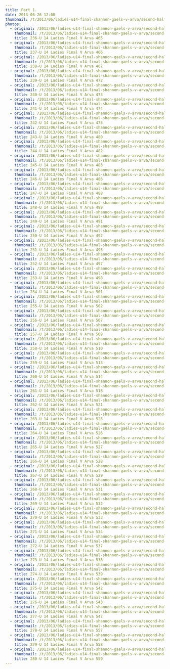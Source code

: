 ```yaml
---
title: Part 1.
date: 2013-06-26 12:00
thumbnail: /t/2013/06/ladies-u14-final-shannon-gaels-v-arva/second-half/part-1/236-u-14-ladies-final-v-arva-465.jpg
photos:
  - original: /2013/06/ladies-u14-final-shannon-gaels-v-arva/second-half/part-1/236-u-14-ladies-final-v-arva-465.jpg
    thumbnail: /t/2013/06/ladies-u14-final-shannon-gaels-v-arva/second-half/part-1/236-u-14-ladies-final-v-arva-465.jpg
    title: 236-U 14 Ladies Final V Arva 465
  - original: /2013/06/ladies-u14-final-shannon-gaels-v-arva/second-half/part-1/237-u-14-ladies-final-v-arva-466.jpg
    thumbnail: /t/2013/06/ladies-u14-final-shannon-gaels-v-arva/second-half/part-1/237-u-14-ladies-final-v-arva-466.jpg
    title: 237-U 14 Ladies Final V Arva 466
  - original: /2013/06/ladies-u14-final-shannon-gaels-v-arva/second-half/part-1/238-u-14-ladies-final-v-arva-467.jpg
    thumbnail: /t/2013/06/ladies-u14-final-shannon-gaels-v-arva/second-half/part-1/238-u-14-ladies-final-v-arva-467.jpg
    title: 238-U 14 Ladies Final V Arva 467
  - original: /2013/06/ladies-u14-final-shannon-gaels-v-arva/second-half/part-1/239-u-14-ladies-final-v-arva-472.jpg
    thumbnail: /t/2013/06/ladies-u14-final-shannon-gaels-v-arva/second-half/part-1/239-u-14-ladies-final-v-arva-472.jpg
    title: 239-U 14 Ladies Final V Arva 472
  - original: /2013/06/ladies-u14-final-shannon-gaels-v-arva/second-half/part-1/240-u-14-ladies-final-v-arva-473.jpg
    thumbnail: /t/2013/06/ladies-u14-final-shannon-gaels-v-arva/second-half/part-1/240-u-14-ladies-final-v-arva-473.jpg
    title: 240-U 14 Ladies Final V Arva 473
  - original: /2013/06/ladies-u14-final-shannon-gaels-v-arva/second-half/part-1/241-u-14-ladies-final-v-arva-474.jpg
    thumbnail: /t/2013/06/ladies-u14-final-shannon-gaels-v-arva/second-half/part-1/241-u-14-ladies-final-v-arva-474.jpg
    title: 241-U 14 Ladies Final V Arva 474
  - original: /2013/06/ladies-u14-final-shannon-gaels-v-arva/second-half/part-1/242-u-14-ladies-final-v-arva-475.jpg
    thumbnail: /t/2013/06/ladies-u14-final-shannon-gaels-v-arva/second-half/part-1/242-u-14-ladies-final-v-arva-475.jpg
    title: 242-U 14 Ladies Final V Arva 475
  - original: /2013/06/ladies-u14-final-shannon-gaels-v-arva/second-half/part-1/243-u-14-ladies-final-v-arva-480.jpg
    thumbnail: /t/2013/06/ladies-u14-final-shannon-gaels-v-arva/second-half/part-1/243-u-14-ladies-final-v-arva-480.jpg
    title: 243-U 14 Ladies Final V Arva 480
  - original: /2013/06/ladies-u14-final-shannon-gaels-v-arva/second-half/part-1/244-u-14-ladies-final-v-arva-482.jpg
    thumbnail: /t/2013/06/ladies-u14-final-shannon-gaels-v-arva/second-half/part-1/244-u-14-ladies-final-v-arva-482.jpg
    title: 244-U 14 Ladies Final V Arva 482
  - original: /2013/06/ladies-u14-final-shannon-gaels-v-arva/second-half/part-1/245-u-14-ladies-final-v-arva-483.jpg
    thumbnail: /t/2013/06/ladies-u14-final-shannon-gaels-v-arva/second-half/part-1/245-u-14-ladies-final-v-arva-483.jpg
    title: 245-U 14 Ladies Final V Arva 483
  - original: /2013/06/ladies-u14-final-shannon-gaels-v-arva/second-half/part-1/246-u-14-ladies-final-v-arva-486.jpg
    thumbnail: /t/2013/06/ladies-u14-final-shannon-gaels-v-arva/second-half/part-1/246-u-14-ladies-final-v-arva-486.jpg
    title: 246-U 14 Ladies Final V Arva 486
  - original: /2013/06/ladies-u14-final-shannon-gaels-v-arva/second-half/part-1/247-u-14-ladies-final-v-arva-488.jpg
    thumbnail: /t/2013/06/ladies-u14-final-shannon-gaels-v-arva/second-half/part-1/247-u-14-ladies-final-v-arva-488.jpg
    title: 247-U 14 Ladies Final V Arva 488
  - original: /2013/06/ladies-u14-final-shannon-gaels-v-arva/second-half/part-1/248-u-14-ladies-final-v-arva-489.jpg
    thumbnail: /t/2013/06/ladies-u14-final-shannon-gaels-v-arva/second-half/part-1/248-u-14-ladies-final-v-arva-489.jpg
    title: 248-U 14 Ladies Final V Arva 489
  - original: /2013/06/ladies-u14-final-shannon-gaels-v-arva/second-half/part-1/249-u-14-ladies-final-v-arva-491.jpg
    thumbnail: /t/2013/06/ladies-u14-final-shannon-gaels-v-arva/second-half/part-1/249-u-14-ladies-final-v-arva-491.jpg
    title: 249-U 14 Ladies Final V Arva 491
  - original: /2013/06/ladies-u14-final-shannon-gaels-v-arva/second-half/part-1/250-u-14-ladies-final-v-arva-492.jpg
    thumbnail: /t/2013/06/ladies-u14-final-shannon-gaels-v-arva/second-half/part-1/250-u-14-ladies-final-v-arva-492.jpg
    title: 250-U 14 Ladies Final V Arva 492
  - original: /2013/06/ladies-u14-final-shannon-gaels-v-arva/second-half/part-1/251-u-14-ladies-final-v-arva-495.jpg
    thumbnail: /t/2013/06/ladies-u14-final-shannon-gaels-v-arva/second-half/part-1/251-u-14-ladies-final-v-arva-495.jpg
    title: 251-U 14 Ladies Final V Arva 495
  - original: /2013/06/ladies-u14-final-shannon-gaels-v-arva/second-half/part-1/252-u-14-ladies-final-v-arva-497.jpg
    thumbnail: /t/2013/06/ladies-u14-final-shannon-gaels-v-arva/second-half/part-1/252-u-14-ladies-final-v-arva-497.jpg
    title: 252-U 14 Ladies Final V Arva 497
  - original: /2013/06/ladies-u14-final-shannon-gaels-v-arva/second-half/part-1/253-u-14-ladies-final-v-arva-498.jpg
    thumbnail: /t/2013/06/ladies-u14-final-shannon-gaels-v-arva/second-half/part-1/253-u-14-ladies-final-v-arva-498.jpg
    title: 253-U 14 Ladies Final V Arva 498
  - original: /2013/06/ladies-u14-final-shannon-gaels-v-arva/second-half/part-1/254-u-14-ladies-final-v-arva-501.jpg
    thumbnail: /t/2013/06/ladies-u14-final-shannon-gaels-v-arva/second-half/part-1/254-u-14-ladies-final-v-arva-501.jpg
    title: 254-U 14 Ladies Final V Arva 501
  - original: /2013/06/ladies-u14-final-shannon-gaels-v-arva/second-half/part-1/255-u-14-ladies-final-v-arva-502.jpg
    thumbnail: /t/2013/06/ladies-u14-final-shannon-gaels-v-arva/second-half/part-1/255-u-14-ladies-final-v-arva-502.jpg
    title: 255-U 14 Ladies Final V Arva 502
  - original: /2013/06/ladies-u14-final-shannon-gaels-v-arva/second-half/part-1/256-u-14-ladies-final-v-arva-507.jpg
    thumbnail: /t/2013/06/ladies-u14-final-shannon-gaels-v-arva/second-half/part-1/256-u-14-ladies-final-v-arva-507.jpg
    title: 256-U 14 Ladies Final V Arva 507
  - original: /2013/06/ladies-u14-final-shannon-gaels-v-arva/second-half/part-1/257-u-14-ladies-final-v-arva-509.jpg
    thumbnail: /t/2013/06/ladies-u14-final-shannon-gaels-v-arva/second-half/part-1/257-u-14-ladies-final-v-arva-509.jpg
    title: 257-U 14 Ladies Final V Arva 509
  - original: /2013/06/ladies-u14-final-shannon-gaels-v-arva/second-half/part-1/258-u-14-ladies-final-v-arva-510.jpg
    thumbnail: /t/2013/06/ladies-u14-final-shannon-gaels-v-arva/second-half/part-1/258-u-14-ladies-final-v-arva-510.jpg
    title: 258-U 14 Ladies Final V Arva 510
  - original: /2013/06/ladies-u14-final-shannon-gaels-v-arva/second-half/part-1/259-u-14-ladies-final-v-arva-513.jpg
    thumbnail: /t/2013/06/ladies-u14-final-shannon-gaels-v-arva/second-half/part-1/259-u-14-ladies-final-v-arva-513.jpg
    title: 259-U 14 Ladies Final V Arva 513
  - original: /2013/06/ladies-u14-final-shannon-gaels-v-arva/second-half/part-1/260-u-14-ladies-final-v-arva-514.jpg
    thumbnail: /t/2013/06/ladies-u14-final-shannon-gaels-v-arva/second-half/part-1/260-u-14-ladies-final-v-arva-514.jpg
    title: 260-U 14 Ladies Final V Arva 514
  - original: /2013/06/ladies-u14-final-shannon-gaels-v-arva/second-half/part-1/261-u-14-ladies-final-v-arva-518.jpg
    thumbnail: /t/2013/06/ladies-u14-final-shannon-gaels-v-arva/second-half/part-1/261-u-14-ladies-final-v-arva-518.jpg
    title: 261-U 14 Ladies Final V Arva 518
  - original: /2013/06/ladies-u14-final-shannon-gaels-v-arva/second-half/part-1/262-u-14-ladies-final-v-arva-521.jpg
    thumbnail: /t/2013/06/ladies-u14-final-shannon-gaels-v-arva/second-half/part-1/262-u-14-ladies-final-v-arva-521.jpg
    title: 262-U 14 Ladies Final V Arva 521
  - original: /2013/06/ladies-u14-final-shannon-gaels-v-arva/second-half/part-1/263-u-14-ladies-final-v-arva-525.jpg
    thumbnail: /t/2013/06/ladies-u14-final-shannon-gaels-v-arva/second-half/part-1/263-u-14-ladies-final-v-arva-525.jpg
    title: 263-U 14 Ladies Final V Arva 525
  - original: /2013/06/ladies-u14-final-shannon-gaels-v-arva/second-half/part-1/264-u-14-ladies-final-v-arva-526.jpg
    thumbnail: /t/2013/06/ladies-u14-final-shannon-gaels-v-arva/second-half/part-1/264-u-14-ladies-final-v-arva-526.jpg
    title: 264-U 14 Ladies Final V Arva 526
  - original: /2013/06/ladies-u14-final-shannon-gaels-v-arva/second-half/part-1/265-u-14-ladies-final-v-arva-527.jpg
    thumbnail: /t/2013/06/ladies-u14-final-shannon-gaels-v-arva/second-half/part-1/265-u-14-ladies-final-v-arva-527.jpg
    title: 265-U 14 Ladies Final V Arva 527
  - original: /2013/06/ladies-u14-final-shannon-gaels-v-arva/second-half/part-1/266-u-14-ladies-final-v-arva-528.jpg
    thumbnail: /t/2013/06/ladies-u14-final-shannon-gaels-v-arva/second-half/part-1/266-u-14-ladies-final-v-arva-528.jpg
    title: 266-U 14 Ladies Final V Arva 528
  - original: /2013/06/ladies-u14-final-shannon-gaels-v-arva/second-half/part-1/267-u-14-ladies-final-v-arva-529.jpg
    thumbnail: /t/2013/06/ladies-u14-final-shannon-gaels-v-arva/second-half/part-1/267-u-14-ladies-final-v-arva-529.jpg
    title: 267-U 14 Ladies Final V Arva 529
  - original: /2013/06/ladies-u14-final-shannon-gaels-v-arva/second-half/part-1/268-u-14-ladies-final-v-arva-531.jpg
    thumbnail: /t/2013/06/ladies-u14-final-shannon-gaels-v-arva/second-half/part-1/268-u-14-ladies-final-v-arva-531.jpg
    title: 268-U 14 Ladies Final V Arva 531
  - original: /2013/06/ladies-u14-final-shannon-gaels-v-arva/second-half/part-1/269-u-14-ladies-final-v-arva-532.jpg
    thumbnail: /t/2013/06/ladies-u14-final-shannon-gaels-v-arva/second-half/part-1/269-u-14-ladies-final-v-arva-532.jpg
    title: 269-U 14 Ladies Final V Arva 532
  - original: /2013/06/ladies-u14-final-shannon-gaels-v-arva/second-half/part-1/270-u-14-ladies-final-v-arva-533.jpg
    thumbnail: /t/2013/06/ladies-u14-final-shannon-gaels-v-arva/second-half/part-1/270-u-14-ladies-final-v-arva-533.jpg
    title: 270-U 14 Ladies Final V Arva 533
  - original: /2013/06/ladies-u14-final-shannon-gaels-v-arva/second-half/part-1/271-u-14-ladies-final-v-arva-534.jpg
    thumbnail: /t/2013/06/ladies-u14-final-shannon-gaels-v-arva/second-half/part-1/271-u-14-ladies-final-v-arva-534.jpg
    title: 271-U 14 Ladies Final V Arva 534
  - original: /2013/06/ladies-u14-final-shannon-gaels-v-arva/second-half/part-1/272-u-14-ladies-final-v-arva-537.jpg
    thumbnail: /t/2013/06/ladies-u14-final-shannon-gaels-v-arva/second-half/part-1/272-u-14-ladies-final-v-arva-537.jpg
    title: 272-U 14 Ladies Final V Arva 537
  - original: /2013/06/ladies-u14-final-shannon-gaels-v-arva/second-half/part-1/273-u-14-ladies-final-v-arva-538.jpg
    thumbnail: /t/2013/06/ladies-u14-final-shannon-gaels-v-arva/second-half/part-1/273-u-14-ladies-final-v-arva-538.jpg
    title: 273-U 14 Ladies Final V Arva 538
  - original: /2013/06/ladies-u14-final-shannon-gaels-v-arva/second-half/part-1/274-u-14-ladies-final-v-arva-539.jpg
    thumbnail: /t/2013/06/ladies-u14-final-shannon-gaels-v-arva/second-half/part-1/274-u-14-ladies-final-v-arva-539.jpg
    title: 274-U 14 Ladies Final V Arva 539
  - original: /2013/06/ladies-u14-final-shannon-gaels-v-arva/second-half/part-1/275-u-14-ladies-final-v-arva-542.jpg
    thumbnail: /t/2013/06/ladies-u14-final-shannon-gaels-v-arva/second-half/part-1/275-u-14-ladies-final-v-arva-542.jpg
    title: 275-U 14 Ladies Final V Arva 542
  - original: /2013/06/ladies-u14-final-shannon-gaels-v-arva/second-half/part-1/276-u-14-ladies-final-v-arva-543.jpg
    thumbnail: /t/2013/06/ladies-u14-final-shannon-gaels-v-arva/second-half/part-1/276-u-14-ladies-final-v-arva-543.jpg
    title: 276-U 14 Ladies Final V Arva 543
  - original: /2013/06/ladies-u14-final-shannon-gaels-v-arva/second-half/part-1/277-u-14-ladies-final-v-arva-547.jpg
    thumbnail: /t/2013/06/ladies-u14-final-shannon-gaels-v-arva/second-half/part-1/277-u-14-ladies-final-v-arva-547.jpg
    title: 277-U 14 Ladies Final V Arva 547
  - original: /2013/06/ladies-u14-final-shannon-gaels-v-arva/second-half/part-1/278-u-14-ladies-final-v-arva-557.jpg
    thumbnail: /t/2013/06/ladies-u14-final-shannon-gaels-v-arva/second-half/part-1/278-u-14-ladies-final-v-arva-557.jpg
    title: 278-U 14 Ladies Final V Arva 557
  - original: /2013/06/ladies-u14-final-shannon-gaels-v-arva/second-half/part-1/279-u-14-ladies-final-v-arva-558.jpg
    thumbnail: /t/2013/06/ladies-u14-final-shannon-gaels-v-arva/second-half/part-1/279-u-14-ladies-final-v-arva-558.jpg
    title: 279-U 14 Ladies Final V Arva 558
  - original: /2013/06/ladies-u14-final-shannon-gaels-v-arva/second-half/part-1/280-u-14-ladies-final-v-arva-559.jpg
    thumbnail: /t/2013/06/ladies-u14-final-shannon-gaels-v-arva/second-half/part-1/280-u-14-ladies-final-v-arva-559.jpg
    title: 280-U 14 Ladies Final V Arva 559
---
```

